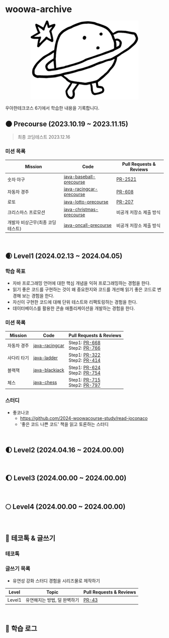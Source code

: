 # woowa-archive

<p align=center><img src=planet.png height=250px></p>

우아한테크코스 6기에서 학습한 내용을 기록합니다.

## 🌑 Precourse (2023.10.19 ~ 2023.11.15)

> 최종 코딩테스트 2023.12.16

### 미션 목록

| Mission            | Code                                                                                                    | Pull Requests & Reviews                                                       |
|--------------------|---------------------------------------------------------------------------------------------------------|-------------------------------------------------------------------------------|
| 숫자 야구              | [java-baseball-precourse](https://github.com/GIVEN53/woowa-archive/tree/main/precourse/java-baseball)   | [PR-2521](https://github.com/woowacourse-precourse/java-baseball-6/pull/2521) |
| 자동차 경주             | [java-racingcar-precourse](https://github.com/GIVEN53/woowa-archive/tree/main/precourse/java-racingcar) | [PR-608](https://github.com/woowacourse-precourse/java-racingcar-6/pull/608)  |
| 로또                 | [java-lotto-precourse](https://github.com/GIVEN53/woowa-archive/tree/main/precourse/java-lotto)         | [PR-207](https://github.com/woowacourse-precourse/java-lotto-6/pull/207)      |
| 크리스마스 프로모션         | [java-christmas-precourse](https://github.com/GIVEN53/woowa-archive/tree/main/precourse/java-christmas) | 비공개 저장소 제출 방식                                                                 |
| 개발자 비상근무(최종 코딩테스트) | [java-oncall-precourse](https://github.com/GIVEN53/woowa-archive/tree/main/precourse/java-oncall)       | 비공개 저장소 제출 방식                                                                 |

<br/>

## 🌒 Level1  (2024.02.13 ~ 2024.04.05)

### 학습 목표

- 자바 프로그래밍 언어에 대한 핵심 개념을 익혀 프로그래밍하는 경험을 한다.
- 읽기 좋은 코드를 구현하는 것이 왜 중요한지와 코드를 개선해 읽기 좋은 코드로 변경해 보는 경험을 한다.
- 자신이 구현한 코드에 대해 단위 테스트와 리팩토링하는 경험을 한다.
- 데이터베이스를 활용한 콘솔 애플리케이션을 개발하는 경험을 한다.

### 미션 목록

| Mission | Code                                                                                       | Pull Requests & Reviews                                                                                                                             |
|---------|--------------------------------------------------------------------------------------------|-----------------------------------------------------------------------------------------------------------------------------------------------------|
| 자동차 경주  | [java-racingcar](https://github.com/GIVEN53/woowa-archive/tree/main/origin/java-racingcar) | Step1: [PR-668](https://github.com/woowacourse/java-racingcar/pull/668)<br/>Step2: [PR-766](https://github.com/woowacourse/java-racingcar/pull/766) |
| 사다리 타기  | [java-ladder](https://github.com/GIVEN53/woowa-archive/tree/main/origin/java-ladder)       | Step1: [PR-322](https://github.com/woowacourse/java-ladder/pull/322)<br/>Step2: [PR-414](https://github.com/woowacourse/java-ladder/pull/414)       |
| 블랙잭     | [java-blackjack](https://github.com/GIVEN53/woowa-archive/tree/main/origin/java-blackjack) | Step1: [PR-624](https://github.com/woowacourse/java-blackjack/pull/624)<br/>Step2: [PR-754](https://github.com/woowacourse/java-blackjack/pull/754) |
| 체스      | [java-chess](https://github.com/GIVEN53/woowa-archive/tree/main/origin/java-chess)         | Step1: [PR-715](https://github.com/woowacourse/java-chess/pull/715)<br/>Step2: [PR-797](https://github.com/woowacourse/java-chess/pull/797)         |

### 스터디

- 좋코나코
    - https://github.com/2024-woowacourse-study/read-joconaco
    - '좋은 코드 나쁜 코드' 책을 읽고 토론하는 스터디

<br/>

## 🌓 Level2  (2024.04.16 ~ 2024.00.00)

<br/>

## 🌔 Level3  (2024.00.00 ~ 2024.00.00)

<br/>

## 🌕 Level4  (2024.00.00 ~ 2024.00.00)

<br/>

## 🌚 테코톡 & 글쓰기

### 테코톡

### 글쓰기 목록

- 유연성 강화 스터디 경험을 시리즈물로 제작하기

| Level  | Topic            | Pull Requests & Reviews                                       |
|--------|------------------|---------------------------------------------------------------|
| Level1 | 유연해지는 방법, 덜 완벽하기 | [PR-43](https://github.com/woowacourse/woowa-writing/pull/43) |

<br/>

## 🌝 학습 로그
